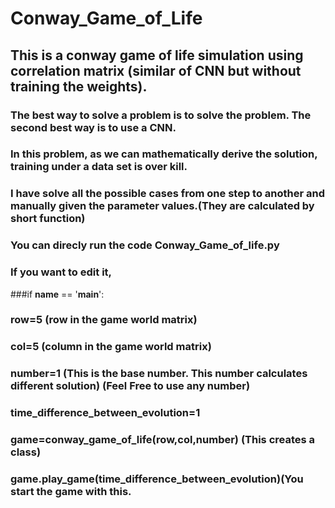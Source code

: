 # Conway_Game_of_Life
## This is a conway game of life simulation using correlation matrix (similar of CNN but without training the weights). 
### The best way to solve a problem is to solve the problem. The second best way is to use a CNN.
### In this problem, as we can mathematically derive the solution, training under a data set is over kill.
### I have solve all the possible cases from one step to another and manually given the parameter values.(They are calculated by short function)
### You can direcly run the code Conway_Game_of_life.py
### If you want to edit it,
###if __name__ == '__main__':
###  row=5 (row in the game world matrix)
###  col=5  (column in the game world matrix)
###  number=1 (This is the base number. This number calculates different solution) (Feel Free to use any number)
###  time_difference_between_evolution=1
###  game=conway_game_of_life(row,col,number) (This creates a class)
###  game.play_game(time_difference_between_evolution)(You start the game with this.


